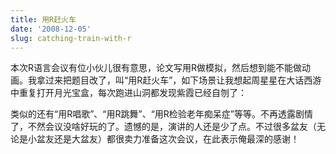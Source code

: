 ```yaml
---
title: 用R赶火车
date: '2008-12-05'
slug: catching-train-with-r
---
```


本次R语言会议有位小伙儿很有意思，论文写用R做模拟，然后想到能不能做动画。我拿过来把题目改了，叫“用R赶火车”，如下场景让我想起周星星在大话西游中重复打开月光宝盒，每次跑进山洞都发现紫霞已经自刎了：




类似的还有“用R唱歌”、“用R跳舞”、“用R检验老年痴呆症”等等。不再透露剧情了，不然会议没啥好玩的了。遗憾的是，演讲的人还是少了点。不过很多盆友（无论是小盆友还是大盆友）都很卖力准备这次会议，在此表示俺最深的感谢！
